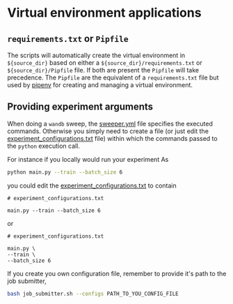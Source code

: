 # Virtual environment applications

## `requirements.txt` or `Pipfile`

The scripts will automatically create the virtual environment in `${source_dir}`
based on either a `${source_dir}/requirements.txt` or `${source_dir}/Pipfile`
file. If both are present the `Pipfile` will take precedence. The `Pipfile` are
the equivalent of a `requirements.txt` file but used by
[pipenv](https://pipenv.pypa.io/en/latest/) for creating and managing a
virtual environment.

## Providing experiment arguments

When doing a `wandb` sweep, the [sweeper.yml] file specifies the executed
commands. Otherwise you simply need to create a file (or just edit the
[experiment_configurations.txt] file) within
which the commands passed to the `python` execution call.

For instance if you locally would run your experiment As

```bash
python main.py --train --batch_size 6
```

you could edit the
[experiment_configurations.txt] to contain

``` text
# experiment_configurations.txt

main.py --train --batch_size 6
```

or

``` text
# experiment_configurations.txt

main.py \
--train \
--batch_size 6
```
If you create you own configuration file, remember to provide it's path to the job submitter,

``` bash
bash job_submitter.sh --configs PATH_TO_YOU_CONFIG_FILE
```

[experiment_configurations.txt]: (../experiment_configurations.txt) 
[sweeper.yml]: (../sweeper.yml) 

